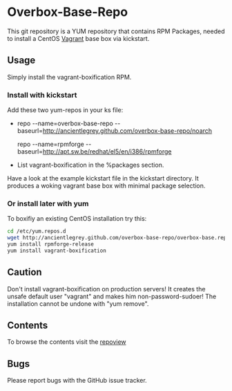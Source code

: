 # Overbox-Base-Repo
This git repository is a YUM repository that contains RPM Packages, needed to
install a CentOS [Vagrant](http://vagrantup.com/) base box via kickstart.

## Usage
Simply install the vagrant-boxification RPM.

### Install with kickstart
Add these two yum-repos in your ks file:

* repo --name=overbox-base-repo --baseurl=http://ancientlegrey.github.com/overbox-base-repo/noarch

  repo --name=rpmforge --baseurl=http://apt.sw.be/redhat/el5/en/i386/rpmforge

* List vagrant-boxification in the %packages section.

Have a look at the example kickstart file in the kickstart directory. It
produces a woking vagrant base box with minimal package selection.

### Or install later with yum
To boxifiy an existing CentOS installation try this:

```bash
cd /etc/yum.repos.d
wget http://ancientlegrey.github.com/overbox-base-repo/overbox-base.repo
yum install rpmforge-release
yum install vagrant-boxification
```

## Caution
Don't install vagrant-boxification on production servers! It creates the unsafe default
user "vagrant" and makes him non-password-sudoer! The installation cannot be
undone with "yum remove".

## Contents
To browse the contents visit the [repoview](http://ancientlegrey.github.com/overbox-base-repo/noarch/repoview/)

## Bugs
Please report bugs with the GitHub issue tracker.
